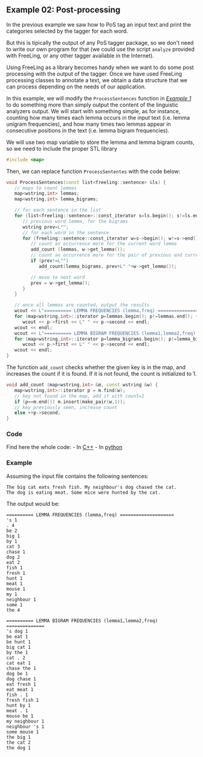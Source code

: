
## Example 02: Post-processing

In the previous example  we saw how to PoS tag an input text and print the categories selected by the tagger for each word.

But this is tipically the output of any PoS tagger package, so we don't need to write our own program for that (we could use the script `analyze` provided with FreeLing, or any other tagger available in the Internet).

Using FreeLing as a library becomes handy when we want to do some post processing with the output of the tagger.
Once we have used FreeLing processing classes to annotate a text, we obtain a data structure that we can process depending on the needs of our application.

In this example, we will modify the `ProcessSentences` function in [*Example 1*](./example01.md) to do something more than simply output the content of the linguistic analyzers output. We will start with something simple, as for instance, counting how many times each lemma occurs in the input text (i.e. lemma unigram frequencies), and how many times two lemmas appear in consecutive positions in the text (i.e. lemma bigram frequencies).

We will use two map variable to store the lemma and lemma bigram counts, so we need to include the proper STL library
```C++
#include <map>
```

Then, we can replace function `ProcessSententes` with the code below:
```C++
void ProcessSentences(const list<freeling::sentence> &ls) {
   // maps to count lemmas
   map<wstring,int> lemmas;
   map<wstring,int> lemma_bigrams;

   // for each sentence in the list
   for (list<freeling::sentence>::const_iterator s=ls.begin(); s!=ls.end(); ++s) {
      // previous word lemma, for the bigrams
      wstring prev=L"";
      // for each word in the sentence
      for (freeling::sentence::const_iterator w=s->begin(); w!=s->end(); ++w) {
         // count an occurrence more for the current word lemma
		 add_count (lemmas, w->get_lemma());
         // count an occurrence more for the pair of previous and current word lemmas.
         if (prev!=L"")
            add_count(lemma_bigrams, prev+L" "+w->get_lemma());

         // move to next word
         prev = w->get_lemma();
      }
   }

   // once all lemmas are counted, output the results
   wcout << L"========== LEMMA FREQUENCIES (lemma,freq) ====================" << endl;
   for (map<wstring,int>::iterator p=lemmas.begin(); p!=lemmas.end(); ++p)
   	  wcout << p->first << L" " << p->second << endl;  
   wcout << endl;
   wcout << L"========== LEMMA BIGRAM FREQUENCIES (lemma1,lemma2,freq) ==============" << endl;
   for (map<wstring,int>::iterator p=lemma_bigrams.begin(); p!=lemma_bigrams.end(); ++p)
   	  wcout << p->first << L" " << p->second << endl;  
   wcout << endl;
}
```

The function `add_count` checks whether the given key is in the map, and increases the count if it is found.  If it is not found, the count is initialized to 1.
```C++
void add_count (map<wstring,int> &m, const wstring &w) {
   map<wstring,int>::iterator p = m.find(w);
   // key not found in the map, add it with count=1
   if (p==m.end()) m.insert(make_pair(w,1));
   // key previously seen, increase count
   else ++p->second;
}
```


### Code

Find here the whole code:
    - In [C++](code/example02.cc.md)
    - In [python](code/example02.py.md)


### Example

Assuming the input file contains the following sentences:

    The big cat eats fresh fish. My neighbour's dog chased the cat.
    The dog is eating meat. Some mice were hunted by the cat.

The output would be:
```
========== LEMMA FREQUENCIES (lemma,freq) ====================
's 1
. 4
be 2
big 1
by 1
cat 3
chase 1
dog 2
eat 2
fish 1
fresh 1
hunt 1
meat 1
mouse 1
my 1
neighbour 1
some 1
the 4

========== LEMMA BIGRAM FREQUENCIES (lemma1,lemma2,freq) ==============
's dog 1
be eat 1
be hunt 1
big cat 1
by the 1
cat . 2
cat eat 1
chase the 1
dog be 1
dog chase 1
eat fresh 1
eat meat 1
fish . 1
fresh fish 1
hunt by 1
meat . 1
mouse be 1
my neighbour 1
neighbour 's 1
some mouse 1
the big 1
the cat 2
the dog 1
```

